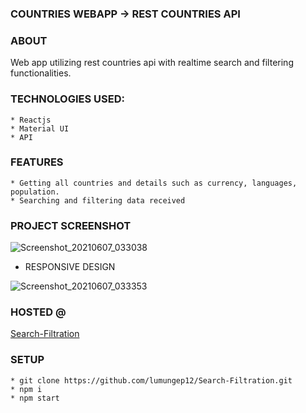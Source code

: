### COUNTRIES WEBAPP -> REST COUNTRIES API

### ABOUT

Web app utilizing rest countries api with realtime search and filtering
functionalities.

### TECHNOLOGIES USED:

    * Reactjs
    * Material UI
    * API

### FEATURES

    * Getting all countries and details such as currency, languages, population.
    * Searching and filtering data received

### PROJECT SCREENSHOT

![Screenshot_20210607_033038](https://user-images.githubusercontent.com/58906058/120945044-1383f880-c727-11eb-8a4b-15ffeee2534c.png)

-   RESPONSIVE DESIGN

![Screenshot_20210607_033353](https://user-images.githubusercontent.com/58906058/120945144-7a091680-c727-11eb-85b0-56bcfe54065c.png)

### HOSTED @

[Search-Filtration](https://lumungep12.github.io/Search-Filtration/)

### SETUP

    * git clone https://github.com/lumungep12/Search-Filtration.git
    * npm i
    * npm start
